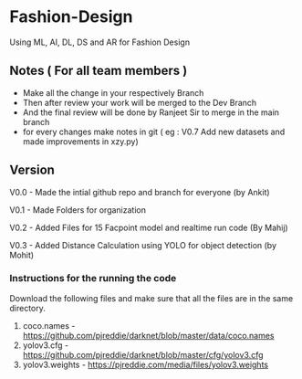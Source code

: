 # Fashion-Design
Using ML, AI, DL, DS and AR for Fashion Design

## Notes ( For all team members )

- Make all the change in your respectively Branch
- Then after review your work will be merged to the Dev Branch 
- And the final review will be done by Ranjeet Sir to merge in the main branch 
- for every changes make notes in git ( eg : V0.7 Add new datasets and made improvements in xzy.py)

## Version 
V0.0 - Made the intial github repo and branch for everyone (by Ankit)


V0.1 - Made Folders for organization 


V0.2 - Added Files for 15 Facpoint model and realtime run code (By Mahij)

V0.3 - Added Distance Calculation using YOLO for object detection (by Mohit)
### Instructions for the running the code

Download the following files and make sure that all the files are in the same directory.

1. coco.names - https://github.com/pjreddie/darknet/blob/master/data/coco.names
2. yolov3.cfg - https://github.com/pjreddie/darknet/blob/master/cfg/yolov3.cfg
3. yolov3.weights - https://pjreddie.com/media/files/yolov3.weights
